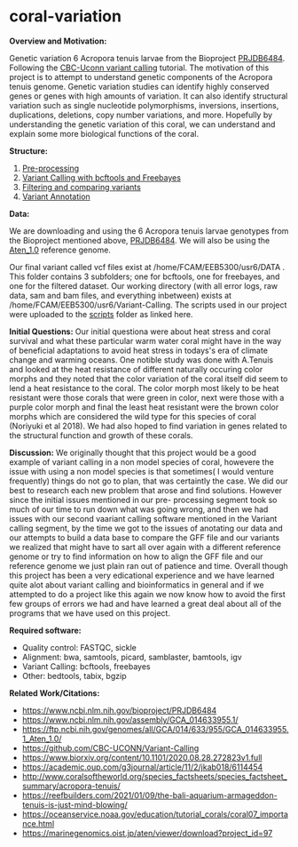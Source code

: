 # coral-variation

__Overview and Motivation:__

Genetic variation 6 Acropora tenuis larvae from the Bioproject [PRJDB6484](https://www.ncbi.nlm.nih.gov/bioproject/PRJDB6484). Following the [CBC-Uconn variant calling](https://github.com/CBC-UCONN/Variant-Calling#variant-discovery-tutorials) tutorial. The motivation of this project is to attempt to understand genetic components of the Acropora tenuis genome. Genetic variation studies can identify highly conserved genes or genes with high amounts of variation. It can also identify structural variation such as single nucleotide polymorphisms, inversions, insertions, duplications, deletions, copy number variations, and more. Hopefully by understanding the genetic variation of this coral, we can understand and explain some more biological functions of the coral.

__Structure:__

1. [Pre-processing](https://github.com/cdemurjian/coral-variation/blob/main/1_Pre_processing.md)
2. [Variant Calling with bcftools and Freebayes](https://github.com/cdemurjian/coral-variation/blob/main/2_Variant_Calling)
4. [Filtering and comparing variants](https://github.com/cdemurjian/coral-variation/blob/main/3_Variant_Filtering.md)
5. [Variant Annotation](https://github.com/cdemurjian/coral-variation/blob/main/4_Variant_Annotation.md)

__Data:__

We are downloading and using the 6 Acropora tenuis larvae genotypes from the Bioproject mentioned above, [PRJDB6484](https://www.ncbi.nlm.nih.gov/bioproject/PRJDB6484). We will also be using the [Aten_1.0](https://www.ncbi.nlm.nih.gov/assembly/GCA_014633955.1/) reference genome. 

Our final variant called vcf files exist at /home/FCAM/EEB5300/usr6/DATA . This folder contains 3 subfolders; one for bcftools, one for freebayes, and one for the filtered dataset. Our working directory (with all error logs, raw data, sam and bam files, and everything inbetween) exists at /home/FCAM/EEB5300/usr6/Variant-Calling. The scripts used in our project were uploaded to the [scripts](https://github.com/cdemurjian/coral-variation/tree/main/scripts) folder as linked here.

__Initial Questions:__
Our initial questiona were about heat stress and coral survival and what these particular warm water coral might have in the way of beneficial adaptations to avoid heat stress in todays's era of climate change and warming oceans. One notible study was done with A.Tenuis and looked at the heat resistance of different naturally occuring color morphs and they noted that the color variation of the coral itself did seem to lend a heat resistance to the coral. The color morph most likely to be heat resistant were those corals that were green in color, next were those with a purple color morph and final the least heat resistant were the brown color morphs which are considered the wild type for this species of coral (Noriyuki et al 2018). We had also hoped to find variation in genes related to the structural function and growth of these corals. 

__Discussion:__
We originally thought that this project would be a good example of variant calling in a non model species of coral, howevere the issue with using a non model species is that sometimes( I would venture frequently) things do not go to plan, that was certaintly the case. We did our best to research each new problem that arose and find solutions. However since the initial issues mentioned in our pre- processing segment took so much of our time to run down what was going wrong, and then we had issues with our second vaariant calling software  mentioned in the Variant calling segment, by the time we got to the issues of anotating our data and our attempts to build a data base to compare the GFF file and our variants we realized that might have to sart all over again with a different reference genome or try to find information on how to align the GFF file and our reference genome we just plain ran out of patience and time. 
Overall though this project has been a very edicational experience and we have learned quite alot about variant calling and bioinformatics in general and if we attempted to do a project like this again we now know how to avoid the first few groups of errors we had and have learned a great deal about all of the programs that we have used on this project. 

__Required software:__

- Quality control: FASTQC, sickle
- Alignment: bwa, samtools, picard, samblaster, bamtools, igv
- Variant Calling: bcftools, freebayes
- Other: bedtools, tabix, bgzip

__Related Work/Citations:__
- https://www.ncbi.nlm.nih.gov/bioproject/PRJDB6484 
- https://www.ncbi.nlm.nih.gov/assembly/GCA_014633955.1/ 
- https://ftp.ncbi.nih.gov/genomes/all/GCA/014/633/955/GCA_014633955.1_Aten_1.0/
- https://github.com/CBC-UCONN/Variant-Calling 
- https://www.biorxiv.org/content/10.1101/2020.08.28.272823v1.full
- https://academic.oup.com/g3journal/article/11/2/jkab018/6114454
- http://www.coralsoftheworld.org/species_factsheets/species_factsheet_summary/acropora-tenuis/
- https://reefbuilders.com/2021/01/09/the-bali-aquarium-armageddon-tenuis-is-just-mind-blowing/
- https://oceanservice.noaa.gov/education/tutorial_corals/coral07_importance.html
- https://marinegenomics.oist.jp/aten/viewer/download?project_id=97

